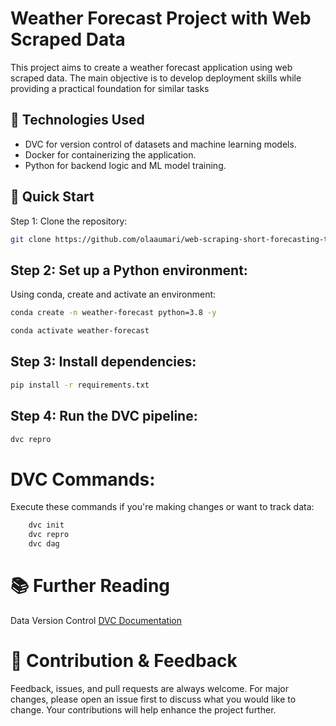 # Weather Forecast Project with Web Scraped Data

This project aims to create a weather forecast application using web scraped data. The main objective is to develop deployment skills while providing a practical foundation for similar tasks

## 🔧 Technologies Used

- DVC for version control of datasets and machine learning models.
- Docker for containerizing the application.
- Python for backend logic and ML model training.

## 🚀 Quick Start
Step 1: Clone the repository:

```bash
git clone https://github.com/olaaumari/web-scraping-short-forecasting-temperature.git
```
## Step 2: Set up a Python environment:
Using conda, create and activate an environment:


```bash
conda create -n weather-forecast python=3.8 -y
```
```bash
conda activate weather-forecast
```

## Step 3: Install dependencies:
```bash
pip install -r requirements.txt
```

## Step 4: Run the DVC pipeline:
```bash
dvc repro
```


# DVC Commands:
Execute these commands if you're making changes or want to track data:
```bash
    dvc init
    dvc repro
    dvc dag
```

# 📚 Further Reading
Data Version Control [DVC Documentation](https://dvc.org/doc)


# 🤝 Contribution & Feedback
Feedback, issues, and pull requests are always welcome. For major changes, please open an issue first to discuss what you would like to change. Your contributions will help enhance the project further.

